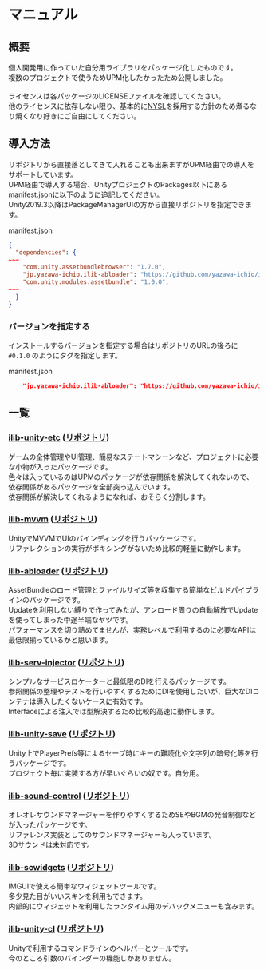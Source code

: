 # マニュアル

## 概要

個人開発用に作っていた自分用ライブラリをパッケージ化したものです。<br>
複数のプロジェクトで使うためUPM化したかったため公開しました。<br>
<br>
ライセンスは各パッケージのLICENSEファイルを確認してください。<br>
他のライセンスに依存しない限り、基本的に[NYSL](https://github.com/yazawa-ichio/ilib-unity-project/blob/master/LICENSE)を採用する方針のため煮るなり焼くなり好きにご自由にしてください。<br>

## 導入方法

リポジトリから直接落としてきて入れることも出来ますがUPM経由での導入をサポートしています。<br>
UPM経由で導入する場合、UnityプロジェクトのPackages以下にあるmanifest.jsonに以下のように追記してください。<br>
Unity2019.3以降はPackageManagerUIの方から直接リポジトリを指定できます。<br>

manifest.json
```json
{
  "dependencies": {
~~~
    "com.unity.assetbundlebrowser": "1.7.0",
    "jp.yazawa-ichio.ilib-abloader": "https://github.com/yazawa-ichio/ilib-abloader.git",
    "com.unity.modules.assetbundle": "1.0.0",
~~~
  }
}
```

### バージョンを指定する
インストールするバージョンを指定する場合はリポジトリのURLの後ろに `#0.1.0` のようにタグを指定します。<br>

manifest.json
```json
    "jp.yazawa-ichio.ilib-abloader": "https://github.com/yazawa-ichio/ilib-abloader.git#0.1.0",
```

## 一覧

### [ilib-unity-etc](ilib-unity-etc/index.md) ([リポジトリ](https://github.com/yazawa-ichio/ilib-unity-etc))

ゲームの全体管理やUI管理、簡易なステートマシーンなど、プロジェクトに必要な小物が入ったパッケージです。<br>
色々は入っているのはUPMのパッケージが依存関係を解決してくれないので、依存関係があるパッケージを全部突っ込んでいます。<br>
依存関係が解決してくれるようになれば、おそらく分割します。

### [ilib-mvvm](ilib-mvvm/index.md) ([リポジトリ](https://github.com/yazawa-ichio/ilib-mvvm))

UnityでMVVMでUIのバインディングを行うパッケージです。<br>
リファレクションの実行がボキシングがないため比較的軽量に動作します。

### [ilib-abloader](ilib-abloader/index.md) ([リポジトリ](https://github.com/yazawa-ichio/ilib-abloader))

AssetBundleのロード管理とファイルサイズ等を収集する簡単なビルドパイプラインのパッケージです。<br>
Updateを利用しない縛りで作ってみたが、アンロード周りの自動解放でUpdateを使ってしまった中途半端なヤツです。<br>
パフォーマンスを切り詰めてませんが、実務レベルで利用するのに必要なAPIは最低限揃っているかと思います。

### [ilib-serv-injector](ilib-serv-injector/index.md) ([リポジトリ](https://github.com/yazawa-ichio/ilib-serv-injector))

シンプルなサービスロケーターと最低限のDIを行えるパッケージです。<br>
参照関係の整理やテストを行いやすくするためにDIを使用したいが、巨大なDIコンテナは導入したくないケースに有効です。<br>
Interfaceによる注入では型解決するため比較的高速に動作します。

### [ilib-unity-save](ilib-unity-save/index.md) ([リポジトリ](https://github.com/yazawa-ichio/ilib-unity-save))

Unity上でPlayerPrefs等によるセーブ時にキーの難読化や文字列の暗号化等を行うパッケージです。<br>
プロジェクト毎に実装する方が早いぐらいの奴です。自分用。

### [ilib-sound-control](ilib-sound-control/index.md) ([リポジトリ](https://github.com/yazawa-ichio/ilib-sound-control))

オレオレサウンドマネージャーを作りやすくするためSEやBGMの発音制御などが入ったパッケージです。<br>
リファレンス実装としてのサウンドマネージャーも入っています。<br>
3Dサウンドは未対応です。

### [ilib-scwidgets](ilib-scwidgets/index.md) ([リポジトリ](https://github.com/yazawa-ichio/ilib-scwidgets))

IMGUIで使える簡単なウィジェットツールです。<br>
多少見た目がいいスキンを利用もできます。<br>
内部的にウィジェットを利用したランタイム用のデバックメニューも含みます。

### [ilib-unity-cl](ilib-unity-cl/index.md) ([リポジトリ](https://github.com/yazawa-ichio/ilib-unity-cl))

Unityで利用するコマンドラインのヘルパーとツールです。<br>
今のところ引数のバインダーの機能しかありません。